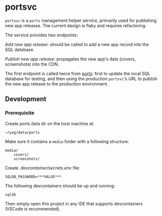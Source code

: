 # portsvc

`portsvc` is a `ports` management helper service, primarily used for publishing new app releases. The current design is
flaky and requires refactoring.

The service provides two endpoints:

*Add new app release*: should be called to add a new app record into the SQL database.

*Publish new app release*: propagates the new app's data (covers, screenshots) into the CDN.

The first endpoint is called twice from [ports](https://github.com/yag-im/ports): first to update the local SQL database
for testing, and then using the production `portsvc`'s URL to publish the new app release to the production environment.

## Development

### Prerequisite

Create ports data dir on the host machine at:

    ~/yag/data/ports

Make sure it contains a `media` folder with a following structure:

    media/
        covers/
        screenshots/

Create *.devcontainer/secrets.env* file:

    SQLDB_PASSWORD=***VALUE***

The following devcontainers should be up and running:

    sqldb

Then simply open this project in any IDE that supports devcontainers (VSCode is recommended).
